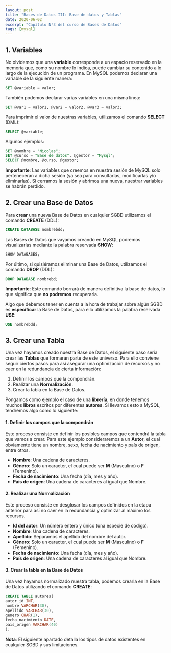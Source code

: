 ```yaml
---
layout: post
title: "Bases de Datos III: Base de datos y Tablas"
date: 2020-06-02
excerpt: "Capítulo N°3 del curso de Bases de Datos"
tags: [mysql]
---
```


## 1. Variables

No olvidemos que una **variable** corresponde a un espacio reservado en la memoria que, como su nombre lo indica, puede cambiar su contenido a lo largo de la ejecución de un programa. En MySQL podemos declarar una variable de la siguiente manera:

``` sql
SET @variable = valor;
```

También podemos declarar varias variables en una misma línea:

``` sql
SET @var1 = valor1, @var2 = valor2, @var3 = valor3;
```

Para imprimir el valor de nuestras variables, utilizamos el comando **SELECT** (DML):

``` sql
SELECT @variable;
```

Algunos ejemplos:

``` sql
SET @nombre = "Nicolas";
SET @curso = "Base de datos", @gestor = "Mysql";
SELECT @nombre, @curso, @gestor;
```

**Importante**: Las variables que creemos en nuestra sesión de MySQL solo pertenecerán a dicha sesión (ya sea para consultarlas, modificarlas y/o eliminarlas). Si cerramos la sesión y abrimos una nueva, nuestrar variables se habrán perdido.

## 2. Crear una Base de Datos

Para **crear** una nueva Base de Datos en cualquier SGBD utilizamos el comando **CREATE** (DDL):

``` sql
CREATE DATABASE nombrebdd;
```

Las Bases de Datos que vayamos creando en MySQL podremos visualizarlas mediante la palabra reservada **SHOW**:

``` sql
SHOW DATABASES;
```

Por último, si quisiéramos eliminar una Base de Datos, utilizamos el comando **DROP** (DDL):

``` sql
DROP DATABASE nombrebd;
```

**Importante**: Este comando borrará de manera definitiva la base de datos, lo que significa que **no podremos** recuperarla.

Algo que debemos tener en cuenta a la hora de trabajar sobre algún SGBD es **especificar** la Base de Datos, para ello utilizamos la palabra reservada **USE**:

``` sql
USE nombrebdd;
```

## 3. Crear una Tabla

Una vez hayamos creado nuestra Base de Datos, el siguiente paso sería crear las **Tablas** que formarán parte de este universo. Para ello conviene seguir ciertos pasos para así asegurar una optimización de recursos y no caer en la redundancia de cierta información:

1. Definir los campos que la compondrán.
2. Realizar una **Normalización**.
3. Crear la tabla en la Base de Datos.

Pongamos como ejemplo el caso de una **librería**, en donde tenemos muchos **libros** escritos por diferentes **autores**. Si llevamos esto a MySQL, tendremos algo como lo siguiente:

#### 1. Definir los campos que la compondrán

Este proceso consiste en definir los posibles campos que contendrá la tabla que vamos a crear. Para este ejemplo consideraremos a un **Autor**, el cual obviamente tiene un nombre, sexo, fecha de nacimiento y país de origen, entre otros.

* **Nombre**: Una cadena de caracteres.
* **Género**: Solo un caracter, el cual puede ser **M** (Masculino) o **F** (Femenino).
* **Fecha de nacimiento**: Una fecha (día, mes y año).
* **País de origen**: Una cadena de caracteres al igual que Nombre.

#### 2. Realizar una Normalización

Este proceso consiste en desglosar los campos definidos en la etapa anterior para así no caer en la redundancia y optimizar al máximo los recursos. 

* **Id del autor**: Un número entero y único (una especie de código).
* **Nombre**: Una cadena de caracteres.
* **Apellido**: Separamos el apellido del nombre del autor.
* **Género**: Solo un caracter, el cual puede ser **M** (Masculino) o **F** (Femenino).
* **Fecha de nacimiento**: Una fecha (día, mes y año).
* **País de origen**: Una cadena de caracteres al igual que Nombre.

#### 3. Crear la tabla en la Base de Datos

Una vez hayamos normalizado nuestra tabla, podemos crearla en la Base de Datos utilizando el comando **CREATE**:

``` sql
CREATE TABLE autores(
autor_id INT,
nombre VARCHAR(30),
apellido VARCHAR(30),
genero CHAR(1),
fecha_nacimiento DATE,
pais_origen VARCHAR(40)
);
```

**Nota**: El siguiente apartado detalla los tipos de datos existentes en cualquier SGBD y sus limitaciones.
